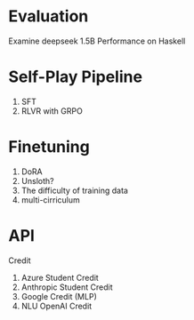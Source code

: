 # Evaluation

Examine deepseek 1.5B Performance on Haskell


# Self-Play Pipeline

1. SFT
2. RLVR with GRPO

# Finetuning
1. DoRA
2. Unsloth? 
3. The difficulty of training data
4. multi-cirriculum

# API 
Credit
1. Azure Student Credit
2. Anthropic Student Credit
3. Google Credit (MLP)
4. NLU OpenAI Credit
